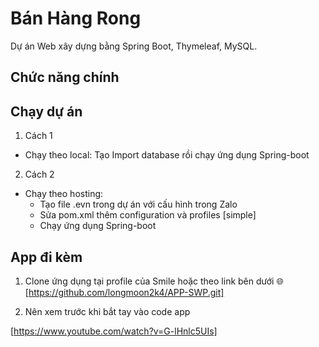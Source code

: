 # Bán Hàng Rong

Dự án Web xây dựng bằng Spring Boot, Thymeleaf, MySQL.

## Chức năng chính

## Chạy dự án

1. Cách 1
- Chạy theo local: Tạo Import database rồi chạy ứng dụng Spring-boot 

2. Cách 2
- Chạy theo hosting: 
   + Tạo file .evn trong dự án với cấu hình trong Zalo
   + Sửa pom.xml thêm configuration và profiles [simple]
   + Chạy ứng dụng Spring-boot 

## App đi kèm

1. Clone ứng dụng tại profile của Smile hoặc theo link bên dưới
🌐 [https://github.com/longmoon2k4/APP-SWP.git]

2. Nên xem trước khi bắt tay vào code app

[https://www.youtube.com/watch?v=G-lHnlc5UIs]

